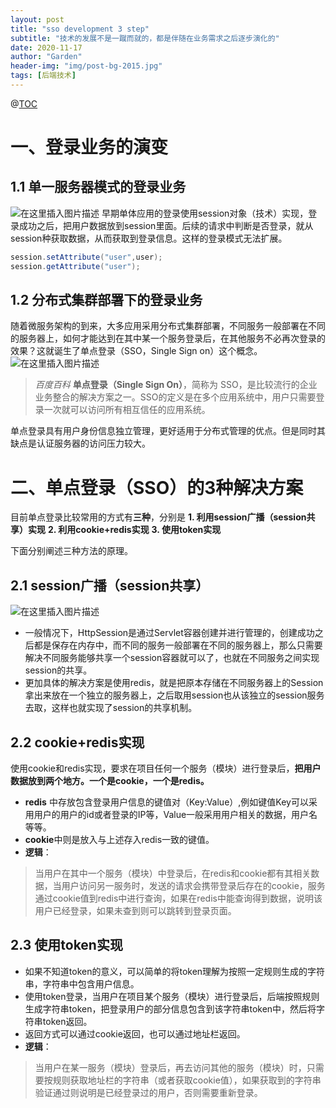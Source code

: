 ```yaml
---
layout: post
title: "sso development 3 step"
subtitle: "技术的发展不是一蹴而就的，都是伴随在业务需求之后逐步演化的"
date: 2020-11-17
author: "Garden"
header-img: "img/post-bg-2015.jpg"
tags: [后端技术]
---
```

@[TOC](单点登录)
# 一、登录业务的演变
## 1.1 单一服务器模式的登录业务
![在这里插入图片描述](https://img-blog.csdnimg.cn/20201117220809833.gif#pic_center)
早期单体应用的登录使用session对象（技术）实现，登录成功之后，把用户数据放到session里面。后续的请求中判断是否登录，就从session种获取数据，从而获取到登录信息。这样的登录模式无法扩展。

```java
session.setAttribute("user",user);
session.getAttribute("user");
```

## 1.2 分布式集群部署下的登录业务
随着微服务架构的到来，大多应用采用分布式集群部署，不同服务一般部署在不同的服务器上，如何才能达到在其中某一个服务登录后，在其他服务不必再次登录的效果？这就诞生了单点登录（SSO，Single Sign on）这个概念。
![在这里插入图片描述](https://img-blog.csdnimg.cn/20201117224855719.gif#pic_center)

> *百度百科*
> **单点登录（Single Sign On）**，简称为 SSO，是比较流行的企业业务整合的解决方案之一。SSO的定义是在多个应用系统中，用户只需要登录一次就可以访问所有相互信任的应用系统。

单点登录具有用户身份信息独立管理，更好适用于分布式管理的优点。但是同时其缺点是认证服务器的访问压力较大。


# 二、单点登录（SSO）的3种解决方案
目前单点登录比较常用的方式有**三种**，分别是
**1. 利用session广播（session共享）实现**
**2. 利用cookie+redis实现**
**3. 使用token实现**

下面分别阐述三种方法的原理。

## 2.1 session广播（session共享）
![在这里插入图片描述](https://img-blog.csdnimg.cn/20201117222717860.png?x-oss-process=image/watermark,type_ZmFuZ3poZW5naGVpdGk,shadow_10,text_aHR0cHM6Ly9ibG9nLmNzZG4ubmV0L3dlaXhpbl80NDg3MDkwOQ==,size_16,color_FFFFFF,t_70#pic_center)
* 一般情况下，HttpSession是通过Servlet容器创建并进行管理的，创建成功之后都是保存在内存中，而不同的服务一般部署在不同的服务器上，那么只需要解决不同服务能够共享一个session容器就可以了，也就在不同服务之间实现session的共享。
* 更加具体的解决方案是使用redis，就是把原本存储在不同服务器上的Session拿出来放在一个独立的服务器上，之后取用session也从该独立的session服务去取，这样也就实现了session的共享机制。

## 2.2 cookie+redis实现
使用cookie和redis实现，要求在项目任何一个服务（模块）进行登录后，**把用户数据放到两个地方。一个是cookie，一个是redis。**
* **redis** 中存放包含登录用户信息的键值对（Key:Value）,例如键值Key可以采用用户的用户的id或者登录的IP等，Value一般采用用户相关的数据，用户名等等。
* **cookie**中则是放入与上述存入redis一致的键值。
* **逻辑**：

> 当用户在其中一个服务（模块）中登录后，在redis和cookie都有其相关数据，当用户访问另一服务时，发送的请求会携带登录后存在的cookie，服务通过cookie值到redis中进行查询，如果在redis中能查询得到数据，说明该用户已经登录，如果未查到则可以跳转到登录页面。

## 2.3 使用token实现
* 如果不知道token的意义，可以简单的将token理解为按照一定规则生成的字符串，字符串中包含用户信息。
* 使用token登录，当用户在项目某个服务（模块）进行登录后，后端按照规则生成字符串token，把登录用户的部分信息包含到该字符串token中，然后将字符串token返回。
* 返回方式可以通过cookie返回，也可以通过地址栏返回。
* **逻辑**：

> 当用户在某一服务（模块）登录后，再去访问其他的服务（模块）时，只需要按规则获取地址栏的字符串（或者获取cookie值），如果获取到的字符串验证通过则说明是已经登录过的用户，否则需要重新登录。
